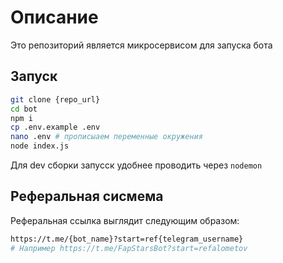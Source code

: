 # Описание

Это репозиторий является микросервисом для запуска бота

## Запуск

```bash
git clone {repo_url}
cd bot
npm i
cp .env.example .env
nano .env # прописыаем переменные окружения
node index.js
```

Для dev сборки запусск удобнее проводить через `nodemon`

## Реферальная сисмема

Реферальная ссылка выглядит следующим образом:

```bash
https://t.me/{bot_name}?start=ref{telegram_username}
# Например https://t.me/FapStarsBot?start=refalometov
```
